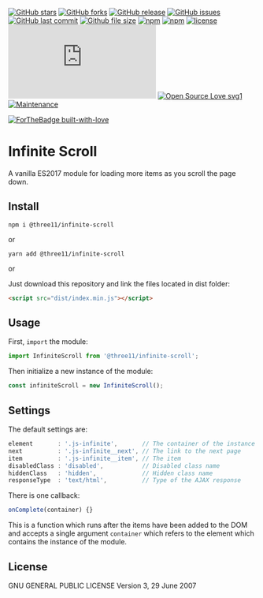 [![GitHub stars](https://img.shields.io/github/stars/three11/infinite-scroll.svg?style=social&label=Stars)](https://github.com/three11/infinite-scroll)
[![GitHub forks](https://img.shields.io/github/forks/three11/infinite-scroll.svg?style=social&label=Fork)](https://github.com/three11/infinite-scroll/network#fork-destination-box)
[![GitHub release](https://img.shields.io/github/release/three11/infinite-scroll.svg)](https://github.com/three11/infinite-scroll/releases/latest)
[![GitHub issues](https://img.shields.io/github/issues/three11/infinite-scroll.svg)](https://github.com/three11/infinite-scroll/issues)
[![GitHub last commit](https://img.shields.io/github/last-commit/three11/infinite-scroll.svg)](https://github.com/three11/infinite-scroll/commits/master)
[![Github file size](https://img.shields.io/github/size/three11/infinite-scroll/dist/index.min.js.svg)](https://github.com/three11/infinite-scroll/)
[![npm](https://img.shields.io/npm/dt/@three11/infinite-scroll.svg)](https://www.npmjs.com/package/@three11/infinite-scroll)
[![npm](https://img.shields.io/npm/v/@three11/infinite-scroll.svg)](https://www.npmjs.com/package/@three11/infinite-scroll)
[![license](https://img.shields.io/github/license/three11/infinite-scroll.svg)](https://github.com/three11/infinite-scroll)
[![Analytics](https://ga-beacon.appspot.com/UA-83446952-1/github.com/three11/infinite-scroll/README.md)](https://github.com/three11/infinite-scroll/)
[![Open Source Love svg1](https://badges.frapsoft.com/os/v1/open-source.svg?v=103)](https://github.com/three11/infinite-scroll/)
[![Maintenance](https://img.shields.io/badge/Maintained%3F-yes-green.svg)](https://github.com/three11/infinite-scroll/graphs/commit-activity)

[![ForTheBadge built-with-love](https://ForTheBadge.com/images/badges/built-with-love.svg)](https://github.com/three11/)

# Infinite Scroll

A vanilla ES2017 module for loading more items as you scroll the page down.

## Install

```console
npm i @three11/infinite-scroll
```

or

```console
yarn add @three11/infinite-scroll
```

or

Just download this repository and link the files located in dist folder:

```html
<script src="dist/index.min.js"></script>
```

## Usage

First, `import` the module:

```javascript
import InfiniteScroll from '@three11/infinite-scroll';
```

Then initialize a new instance of the module:

```javascript
const infiniteScroll = new InfiniteScroll();
```

## Settings

The default settings are:

```javascript
element       : '.js-infinite',       // The container of the instance
next          : '.js-infinite__next', // The link to the next page
item          : '.js-infinite__item', // The item
disabledClass : 'disabled',           // Disabled class name
hiddenClass   : 'hidden',             // Hidden class name
responseType  : 'text/html',          // Type of the AJAX response
```

There is one callback:

```javascript
onComplete(container) {}
```

This is a function which runs after the items have been added to the DOM and accepts a single argument `container` which refers to the element which contains the instance of the module.

## License

GNU GENERAL PUBLIC LICENSE
Version 3, 29 June 2007

